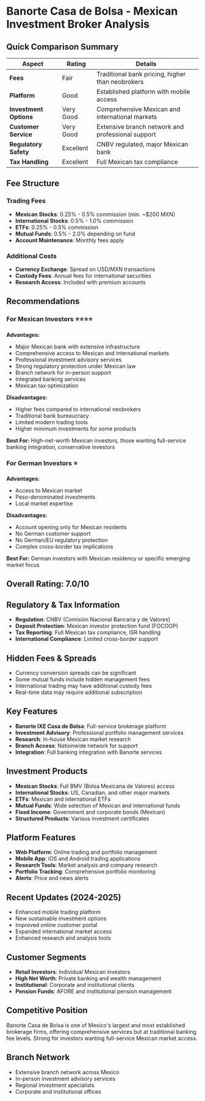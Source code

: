 # Banorte Casa de Bolsa - Mexican Investment Broker Analysis

## Quick Comparison Summary
| Aspect | Rating | Details |
|--------|--------|---------|
| **Fees** | Fair | Traditional bank pricing, higher than neobrokers |
| **Platform** | Good | Established platform with mobile access |
| **Investment Options** | Very Good | Comprehensive Mexican and international markets |
| **Customer Service** | Very Good | Extensive branch network and professional support |
| **Regulatory Safety** | Excellent | CNBV regulated, major Mexican bank |
| **Tax Handling** | Excellent | Full Mexican tax compliance |

## Fee Structure

### Trading Fees
- **Mexican Stocks**: 0.25% - 0.5% commission (min. ~$200 MXN)
- **International Stocks**: 0.5% - 1.0% commission
- **ETFs**: 0.25% - 0.5% commission
- **Mutual Funds**: 0.5% - 2.0% depending on fund
- **Account Maintenance**: Monthly fees apply

### Additional Costs
- **Currency Exchange**: Spread on USD/MXN transactions
- **Custody Fees**: Annual fees for international securities
- **Research Access**: Included with premium accounts

## Recommendations

### For Mexican Investors ⭐⭐⭐⭐
**Advantages:**
- Major Mexican bank with extensive infrastructure
- Comprehensive access to Mexican and international markets
- Professional investment advisory services
- Strong regulatory protection under Mexican law
- Branch network for in-person support
- Integrated banking services
- Mexican tax optimization

**Disadvantages:**
- Higher fees compared to international neobrokers
- Traditional bank bureaucracy
- Limited modern trading tools
- Higher minimum investments for some products

**Best For:** High-net-worth Mexican investors, those wanting full-service banking integration, conservative investors

### For German Investors ⭐
**Advantages:**
- Access to Mexican market
- Peso-denominated investments
- Local market expertise

**Disadvantages:**
- Account opening only for Mexican residents
- No German customer support
- No German/EU regulatory protection
- Complex cross-border tax implications

**Best For:** German investors with Mexican residency or specific emerging market focus

## Overall Rating: 7.0/10

## Regulatory & Tax Information
- **Regulation**: CNBV (Comisión Nacional Bancaria y de Valores)
- **Deposit Protection**: Mexican investor protection fund (FOCOOP)
- **Tax Reporting**: Full Mexican tax compliance, ISR handling
- **International Compliance**: Limited cross-border support

## Hidden Fees & Spreads
- Currency conversion spreads can be significant
- Some mutual funds include hidden management fees
- International trading may have additional custody fees
- Real-time data may require additional subscription

## Key Features
- **Banorte IXE Casa de Bolsa**: Full-service brokerage platform
- **Investment Advisory**: Professional portfolio management services
- **Research**: In-house Mexican market research
- **Branch Access**: Nationwide network for support
- **Integration**: Full banking integration with Banorte services

## Investment Products
- **Mexican Stocks**: Full BMV (Bolsa Mexicana de Valores) access
- **International Stocks**: US, Canadian, and other major markets
- **ETFs**: Mexican and international ETFs
- **Mutual Funds**: Wide selection of Mexican and international funds
- **Fixed Income**: Government and corporate bonds (Mexican)
- **Structured Products**: Various investment certificates

## Platform Features
- **Web Platform**: Online trading and portfolio management
- **Mobile App**: iOS and Android trading applications
- **Research Tools**: Market analysis and company research
- **Portfolio Tracking**: Comprehensive portfolio monitoring
- **Alerts**: Price and news alerts

## Recent Updates (2024-2025)
- Enhanced mobile trading platform
- New sustainable investment options
- Improved online customer portal
- Expanded international market access
- Enhanced research and analysis tools

## Customer Segments
- **Retail Investors**: Individual Mexican investors
- **High Net Worth**: Private banking and wealth management
- **Institutional**: Corporate and institutional clients
- **Pension Funds**: AFORE and institutional pension management

## Competitive Position
Banorte Casa de Bolsa is one of Mexico's largest and most established brokerage firms, offering comprehensive services but at traditional banking fee levels. Strong for investors wanting full-service Mexican market access.

## Branch Network
- Extensive branch network across Mexico
- In-person investment advisory services
- Regional investment specialists
- Corporate and institutional offices
